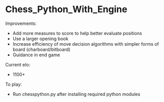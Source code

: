 # Chess_Python_With_Engine

Improvements:
- Add more measures to score to help better evaluate positions
- Use a larger opening book
- Increase efficiency of move decision algorithms with simpler forms of board (charboard/bitboard)
- Guidance in end game


Current elo:
- 1100+ 

To play:
- Run chesspython.py after installing required python modules
